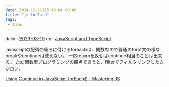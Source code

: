 ```yaml
---
date: 2024-12-21T15:19:04+09:00
title: "js forEach"
tags:
 - Info
---
```


daily:: [2023-03-19](/Daily_Note/2023-03-19.md)
up:: [JavaScript and TypeScript](../Bar/Program/JavaScript%20and%20TypeScript.md)

javascriptの配列の後ろに付けるforeachは、関数なので普通のforof文の様なbreakやcontinueは使えない。
一応returnを返せばcontinue相当のことは出来る。
ただ関数型プログラミングの観点で言うと、filterでフィルタリングした方が良い。

[Using Continue in JavaScript forEach() - Mastering JS](https://masteringjs.io/tutorials/fundamentals/foreach-continue)